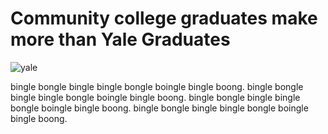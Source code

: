 [img]: # (https://news.yale.edu/sites/default/files/styles/featured_media/public/2016_10_12_15-03-40_dsc_0199.jpg)
[title]: # (Community college graduates make more than Yale Graduates)
[date]: # (2/27/20)
[teaser]: # (bingle bongle bingle bingle bongle boingle bingle boong. bingle bongle bingle bingle bongle boingle bingle boong. bingle bongle bingle bingle bongle boingle bingle boong. bingle bongle bingle bingle bongle boingle bingle boong. bingle bongle bingle bingle bongle boingle bingle boong.)

# Community college graduates make more than Yale Graduates

![yale](https://news.yale.edu/sites/default/files/styles/featured_media/public/2016_10_12_15-03-40_dsc_0199.jpg)

bingle bongle bingle bingle bongle boingle bingle boong. bingle bongle bingle bingle bongle boingle bingle boong. bingle bongle bingle bingle bongle boingle bingle boong. bingle bongle bingle bingle bongle boingle bingle boong.
